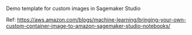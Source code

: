 Demo template for custom images in Sagemaker Studio

Ref: https://aws.amazon.com/blogs/machine-learning/bringing-your-own-custom-container-image-to-amazon-sagemaker-studio-notebooks/